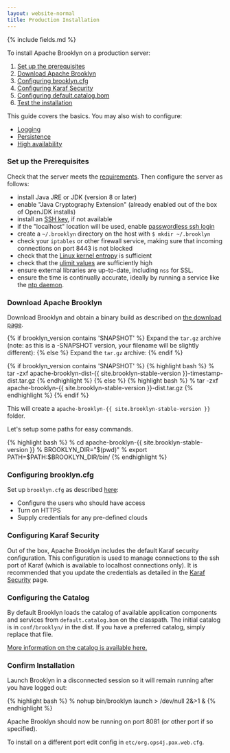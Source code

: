 ```yaml
---
layout: website-normal
title: Production Installation
---
```


{% include fields.md %}

To install Apache Brooklyn on a production server:

1. [Set up the prerequisites](#prerequisites)
1. [Download Apache Brooklyn](#download)
1. [Configuring brooklyn.cfg](#configuring-properties)
1. [Configuring Karaf Security](#configuring-karaf-security)
1. [Configuring default.catalog.bom](#configuring-catalog)
1. [Test the installation](#confirm)

This guide covers the basics. You may also wish to configure:

* [Logging](/guide/ops/logging/index.md)
* [Persistence](persistence)
* [High availability](high-availability)


### <a id="prerequisites"></a>Set up the Prerequisites

Check that the server meets the [requirements](requirements.md).
Then configure the server as follows:

* install Java JRE or JDK (version 8 or later)
* enable "Java Cryptography Extension" (already enabled out of the box of OpenJDK installs)
* install an [SSH key](/guide/locations#ssh-keys), if not available
* if the "localhost" location will be used, enable [passwordless ssh login](/guide/locations#ssh-keys)
* create a `~/.brooklyn` directory on the host with `$ mkdir ~/.brooklyn`
* check your `iptables` or other firewall service, making sure that incoming connections on port 8443 is not blocked
* check that the [Linux kernel entropy](/guide/ops/troubleshooting/increase-entropy.md) is sufficient
* check that the [ulimit values](/guide/ops/troubleshooting/increase-system-resource-limits.md) are sufficiently high
* ensure external libraries are up-to-date, including `nss` for SSL. 
* ensure the time is continually accurate, ideally by running a service like the [ntp daemon](http://www.ntp.org/).


### <a id="download"></a>Download Apache Brooklyn

Download Brooklyn and obtain a binary build as described on [the download page](/website/download/).

{% if brooklyn_version contains 'SNAPSHOT' %}
Expand the `tar.gz` archive (note: as this is a -SNAPSHOT version, your filename will be slightly different):
{% else %}
Expand the `tar.gz` archive:
{% endif %}

{% if brooklyn_version contains 'SNAPSHOT' %}
{% highlight bash %}
% tar -zxf apache-brooklyn-dist-{{ site.brooklyn-stable-version }}-timestamp-dist.tar.gz
{% endhighlight %}
{% else %}
{% highlight bash %}
% tar -zxf apache-brooklyn-{{ site.brooklyn-stable-version }}-dist.tar.gz
{% endhighlight %}
{% endif %}

This will create a `apache-brooklyn-{{ site.brooklyn-stable-version }}` folder.

Let's setup some paths for easy commands.

{% highlight bash %}
% cd apache-brooklyn-{{ site.brooklyn-stable-version }}
% BROOKLYN_DIR="$(pwd)"
% export PATH=$PATH:$BROOKLYN_DIR/bin/
{% endhighlight %}


### <a id="configuring-properties"></a>Configuring brooklyn.cfg

Set up `brooklyn.cfg` as described [here](configuration/brooklyn_cfg.md):

* Configure the users who should have access
* Turn on HTTPS
* Supply credentials for any pre-defined clouds

### <a id="configuring-karaf-security"></a>Configuring Karaf Security

Out of the box, Apache Brooklyn includes the default Karaf security configuration.
This configuration is used to manage connections to the ssh port of Karaf
(which is available to localhost connections only).
It is recommended that you update the credentials as detailed in the
[Karaf Security](https://karaf.apache.org/manual/latest/security#_users_groups_roles_and_passwords) page.

### <a id="configuring-catalog"></a>Configuring the Catalog

By default Brooklyn loads the catalog of available application components and services from 
`default.catalog.bom` on the classpath. The initial catalog is in `conf/brooklyn/` in the dist.
If you have a preferred catalog, simply replace that file.

[More information on the catalog is available here.](/guide/blueprints/catalog)


### <a id="confirm"></a>Confirm Installation

Launch Brooklyn in a disconnected session so it will remain running after you have logged out:

{% highlight bash %}
% nohup bin/brooklyn launch > /dev/null 2&>1 &
{% endhighlight %}

Apache Brooklyn should now be running on port 8081 (or other port if so specified).

To install on a different port edit config in `etc/org.ops4j.pax.web.cfg`.
